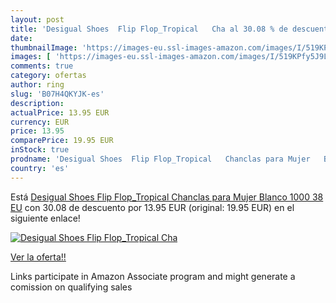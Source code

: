 ```yaml
---
layout: post
title: 'Desigual Shoes  Flip Flop_Tropical   Cha al 30.08 % de descuento'
date: 
thumbnailImage: 'https://images-eu.ssl-images-amazon.com/images/I/519KPfy5J9L._SL200_.jpg'
images: [ 'https://images-eu.ssl-images-amazon.com/images/I/519KPfy5J9L._SL200_.jpg' ]
comments: true
category: ofertas
author: ring
slug: 'B07H4QKYJK-es'
description:
actualPrice: 13.95 EUR
currency: EUR
price: 13.95
comparePrice: 19.95 EUR
inStock: true
prodname: 'Desigual Shoes  Flip Flop_Tropical   Chanclas para Mujer   Blanco 1000   38 EU'
country: 'es'
---
```


Está [Desigual Shoes  Flip Flop_Tropical   Chanclas para Mujer   Blanco 1000   38 EU](https://www.amazon.es/dp/B07H4QKYJK/?tag=tolees-21) con 30.08 de descuento por 13.95 EUR (original: 19.95 EUR) en el siguiente enlace!

[![Desigual Shoes  Flip Flop_Tropical   Cha](https://images-eu.ssl-images-amazon.com/images/I/519KPfy5J9L._SL200_.jpg)](https://www.amazon.es/dp/B07H4QKYJK/?tag=tolees-21)

[Ver la oferta!!](https://www.amazon.es/dp/B07H4QKYJK/?tag=tolees-21)

Links participate in Amazon Associate program and might generate a comission on qualifying sales


